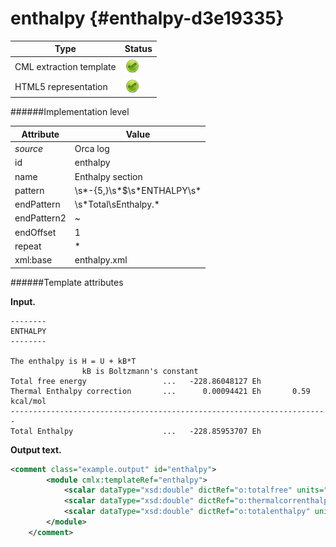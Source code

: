# enthalpy {#enthalpy-d3e19335}


| Type                                                                                                                                                | Status                                                                                                                                              |
|----|----|
| CML extraction template                                                                                                                             | ![](/imgs/Total.png)                                                                                                                                |
| HTML5 representation                                                                                                                                | ![](/imgs/Total.png)                                                                                                                                |

######Implementation level

| Attribute                                                                                                                                           | Value                                                                                                                                               |
|----|----|
| *source*                                                                                                                                            | Orca log                                                                                                                                            |
| id                                                                                                                                                  | enthalpy                                                                                                                                            |
| name                                                                                                                                                | Enthalpy section                                                                                                                                    |
| pattern                                                                                                                                             | \\s\*-{5,}\\s\*\$\\s\*ENTHALPY\\s\*                                                                                                                 |
| endPattern                                                                                                                                          | \\s\*Total\\sEnthalpy.\*                                                                                                                            |
| endPattern2                                                                                                                                         | \~                                                                                                                                                  |
| endOffset                                                                                                                                           | 1                                                                                                                                                   |
| repeat                                                                                                                                              | \*                                                                                                                                                  |
| xml:base                                                                                                                                            | enthalpy.xml                                                                                                                                        |

######Template attributes

**Input.**

    --------
    ENTHALPY
    --------

    The enthalpy is H = U + kB*T
                    kB is Boltzmann's constant
    Total free energy                 ...   -228.86048127 Eh
    Thermal Enthalpy correction       ...      0.00094421 Eh       0.59 kcal/mol
    -----------------------------------------------------------------------
    Total Enthalpy                    ...   -228.85953707 Eh    
        

**Output text.**

```xml
<comment class="example.output" id="enthalpy">
        <module cmlx:templateRef="enthalpy">
            <scalar dataType="xsd:double" dictRef="o:totalfree" units="nonsi:hartree">-228.86048127</scalar>
            <scalar dataType="xsd:double" dictRef="o:thermalcorrenthalpy" units="nonsi:hartree">0.00094421</scalar>
            <scalar dataType="xsd:double" dictRef="o:totalenthalpy" units="nonsi:hartree">-228.85953707</scalar>
        </module>
    </comment>
```
